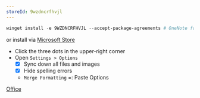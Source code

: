 ```yaml
---
storeId: 9wzdncrfhvjl
---
```



```powershell
winget install -e 9WZDNCRFHVJL --accept-package-agreements # OneNote for Windows 10
```

or install via [Microsoft Store](https://microsoft.com/store/apps/9wzdncrfhvjl)

- Click the three dots in the upper-right corner
- Open `Settings > Options`
  - [x] Sync down all files and images
  - [x] Hide spelling errors
  - `Merge Formatting` =: Paste Options  



[Office](../Office.md)